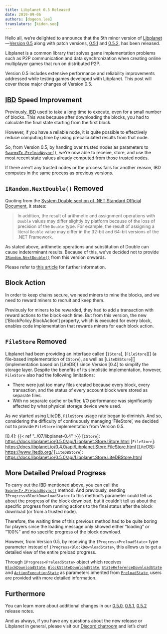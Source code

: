 ```yaml
---
title: Libplanet 0.5 Released
date: 2019-09-06
authors: [dogeon.lee]
translators: [kidon.seo]
---
```


Hello all, we’re delighted to announce that the 5th minor version of [Libplanet]—[Version 0.5][0.5.0] along with patch versions, [0.5.1] and [0.5.2], has been released.

Libplanet is a common library that solves game implementation problems such as P2P communication and data synchronization when creating online multiplayer games that run on distributed P2P.

Version 0.5 includes extensive performance and reliability improvements addressed while testing games developed with Libplanet. This post will cover those major changes of Version 0.5.


[Libplanet]: https://libplanet.io/

<abbr title="Initial Block Download">IBD</abbr> Speed Improvement
-------------------------------------------------------

Previously, [<abbr title="initial block download">IBD</abbr>][IBD] used to take a long time to execute, even for a small number of blocks. This was because after downloading the blocks, you had to calculate the final state starting from the first block.

However, if you have a reliable node, it is quite possible to effectively reduce computing time by using precalculated results from that node.

So, from Version 0.5, by handing over trusted nodes as parameters to [`Swarm<T>.PreloadAsync()`], we’re now able to receive, store, and use the most recent state values already computed from those trusted nodes.

If there aren’t any trusted nodes or the process fails for another reason, IBD computes in the same process as previous versions.

[IBD]: https://bitcoin.org/en/glossary/initial-block-download
[`Swarm<T>.PreloadAsync()`]: https://docs.libplanet.io/0.5.0/api/Libplanet.Net.Swarm-1.html#Libplanet_Net_Swarm_1_PreloadAsync_System_IProgress_Libplanet_Net_PreloadState__System_Collections_Immutable_IImmutableSet_Libplanet_Address__System_Threading_CancellationToken_


`IRandom.NextDouble()` Removed
------------------------

Quoting from the [System.Double section of .NET Standard Official Document][official-docs], it states: 

>In addition, the result of arithmetic and assignment operations with `Double` values may differ slightly by platform because of the loss of precision of the `Double` type. For example, the result of assigning a literal `Double` value may differ in the 32-bit and 64-bit versions of the .NET Framework. 

As stated above, arithmetic operations and substitution of Double can cause indeterminant results. Because of this, we’ve decided not to provide [`IRandom.NextDouble()`] from this version onwards.

Please refer to [this article][floating-point-determinism] for further information.

[`IRandom.NextDouble()`]: https://github.com/planetarium/libplanet/pull/419
[official-docs]: https://docs.microsoft.com/en-us/dotnet/api/system.double?view=netstandard-2.0#remarks
[floating-point-determinism]: https://randomascii.wordpress.com/2013/07/16/floating-point-determinism/


Block Action
-------

In order to keep chains secure, we need miners to mine the blocks, and we need to reward miners to recruit and keep them.

Previously for miners to be rewarded, they had to add a transaction with reward actions to the block each time. But from this version, the new [‘BlockPolicy<T>.BlockAction’] property, which is executed for every block, enables code implementation that rewards miners for each block action. 

[`BlockPolicy<T>.BlockAction`]: https://docs.libplanet.io/0.5.0/api/Libplanet.Blockchain.Policies.BlockPolicy-1.html#Libplanet_Blockchain_Policies_BlockPolicy_1_BlockAction


`FileStore` Removed
---------------

Libplanet had been providing an interface called [`IStore`], [`FileStore`][] (a file-based implementation of `IStore`), as well as [`LiteDBStore`][] (implementation based on [LiteDB]) since Version [0.4] to simplify the storage layer. Despite the benefits of its simplistic implementation, however, `FileStore` also had the following limitations:

- There were just too many files created because every block, every transaction, and the status of every account block were stored as separate files.
- With no separate cache or buffer, I/O performance was significantly affected by what physical storage device were used.

As we started using LiteDB, `FileStore` usage rate began to diminish. And so, considering the difficulty of continuously managing ‘FileStore’, we decided not to provide `FileStore` implementation from Version 0.5.

[0.4]: {{< ref "../07/libplanet-0.4" >}}
[`IStore`]: https://docs.libplanet.io/0.5.0/api/Libplanet.Store.IStore.html
[`FileStore`]: https://docs.libplanet.io/0.4.0/api/Libplanet.Store.FileStore.html
[LiteDB]: https://www.litedb.org/
[`LiteDBStore`]: https://docs.libplanet.io/0.5.0/api/Libplanet.Store.LiteDBStore.html


More Detailed Preload Progress
---------------------------

To carry out the IBD mentioned above, you can call the [`Swarm<T>.PreloadAsync()`] method. And previously, sending `IProgress<BlockDownloadState>` to this method’s parameter could tell us about the progress of the block download, but it couldn’t tell us about the specific progress from running actions to the final status after the block download (or from a trusted node).

Therefore, the waiting time of this previous method had to be quite boring for players since the loading message only showed either <q>loading</q> or <q>100%</q> and no specific progress of the block download.

However, from Version 0.5, by receiving the `IProgress<PreloadState>` type parameter instead of `IProgress<BlockDownloadState>`, this allows us to get a detailed view of the entire preload progress.

Through `IProgress<PreloadState>` object which receives [`BlockDownloadState`], [`BlockStateDownloadState`], [`StateReferenceDownloadState`] and [`ActionExecutionState`] as parameters inherited from [`PreloadState`], users are provided with more detailed information.

[`Swarm<T>.PreloadAsync()`]: https://docs.libplanet.io/0.5.0/api/Libplanet.Net.Swarm-1.html#Libplanet_Net_Swarm_1_PreloadAsync_System_IProgress_Libplanet_Net_PreloadState__System_Collections_Immutable_IImmutableSet_Libplanet_Address__System_Threading_CancellationToken_
[`RecentStates`]: https://github.com/planetarium/libplanet/blob/master/Libplanet/Net/Messages/RecentStates.cs
[`PreloadState`]: https://docs.libplanet.io/0.5.0/api/Libplanet.Net.PreloadState.html
[`BlockDownloadState`]: https://docs.libplanet.io/0.5.0/api/Libplanet.Net.BlockDownloadState.html
[`BlockStateDownloadState`]: https://docs.libplanet.io/0.5.0/api/Libplanet.Net.BlockStateDownloadState.html
[`StateReferenceDownloadState`]: https://docs.libplanet.io/0.5.0/api/Libplanet.Net.StateReferenceDownloadState.html
[`ActionExecutionState`]: https://docs.libplanet.io/0.5.0/api/Libplanet.Net.ActionExecutionState.html


Furthermore
----

You can learn more about additional changes in our [0.5.0], [0.5.1], [0.5.2] release notes.

And as always, if you have any questions about the new release or Libplanet in general, please visit our [Discord chatroom] and let’s chat!

[0.5.0]: https://github.com/planetarium/libplanet/releases/tag/0.5.0
[0.5.1]: https://github.com/planetarium/libplanet/releases/tag/0.5.1
[0.5.2]: https://github.com/planetarium/libplanet/releases/tag/0.5.2
[Discord Chatroom]: https://discord.gg/ue9fgc3

